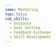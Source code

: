 ```yaml
---
name: Mentoring
top: false
sub_skills:
  - Guidance
  - Goal Setting
  - Feedback Exchange
  - Skill Development
---
```

